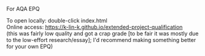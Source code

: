For AQA EPQ

To open locally: double-click index.html<br>
Online access: https://k-lin-k.github.io/extended-project-qualification<br>
(this was fairly low quality and got a crap grade [to be fair it was mostly due to the low-effort research/essay]; I'd recommend making something better for your own EPQ)
